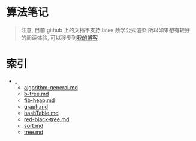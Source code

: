 # 算法笔记
>注意, 目前 github 上的文档不支持 latex 数学公式渲染
所以如果想有较好的阅读体验, 可以移步到[我的博客](https://mbinary.coding.me)

# 索引
* [.](.)
    * [algorithm-general.md](./algorithm-general.md)
    * [b-tree.md](./b-tree.md)
    * [fib-heap.md](./fib-heap.md)
    * [graph.md](./graph.md)
    * [hashTable.md](./hashTable.md)
    * [red-black-tree.md](./red-black-tree.md)
    * [sort.md](./sort.md)
    * [tree.md](./tree.md)
